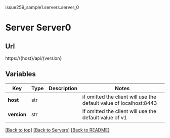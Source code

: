 issue259_sample1.servers.server_0
# Server Server0

## Url
https://{host}/api/{version}

## Variables
Key | Type | Description | Notes
--- | ---- | ----------- | ------
**host** | str |  |  if omitted the client will use the default value of localhost:8443
**version** | str |  |  if omitted the client will use the default value of v1

[[Back to top]](#top) [[Back to Servers]](../../README.md#Servers) [[Back to README]](../../README.md)
